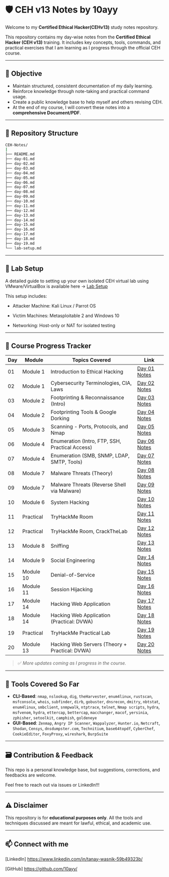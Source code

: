 # 🛡️ CEH v13 Notes by 10ayy
Welcome to my **Certified Ethical Hacker(CEHv13)** study notes repository.

This repository contains my day-wise notes from the **Certified Ethical Hacker (CEH v13)** training. It includes key concepts, tools, commands, and practical exercises that I am learning as I progress through the official CEH course.

---

## 📌 Objective

- Maintain structured, consistent documentation of my daily learning.
- Reinforce knowledge through note-taking and practical command usage.
- Create a public knowledge base to help myself and others revising CEH.
- At the end of my course, I will convert these notes into a **comprehensive Document/PDF**.

---

## 📂 Repository Structure
```bash
CEH-Notes/
|   
├── README.md
├── day-01.md
├── day-02.md
├── day-03.md
├── day-04.md
├── day-05.md
├── day-06.md
├── day-07.md
├── day-08.md
├── day-09.md
├── day-10.md
├── day-11.md
├── day-12.md
├── day-13.md
├── day-14.md
├── day-15.md
├── day-16.md
├── day-17.md
├── day-18.md
├── day-19.md
└── lab-setup.md
```

---

## 🧪 Lab Setup

A detailed guide to setting up your own isolated CEH virtual lab using VMware/VirtualBox is available here → [Lab Setup](lab-setup.md)

This setup includes:

- Attacker Machine: Kali Linux / Parrot OS

- Victim Machines: Metasploitable 2 and Windows 10

- Networking: Host-only or NAT for isolated testing

---

## 📅 Course Progress Tracker

| Day | Module            | Topics Covered                                            | Link                         |
|-----|-------------------|-----------------------------------------------------------|------------------------------|
| 01  | Module 1          | Introduction to Ethical Hacking                           | [Day 01 Notes](day-01.md)    |
| 02  | Module 1          | Cybersecurity Terminologies, CIA, Laws                    | [Day 02 Notes](day-02.md)    |
| 03  | Module 2          | Footprinting & Reconnaissance (Intro)                     | [Day 03 Notes](day-03.md)    |
| 04  | Module 2          | Footprinting Tools & Google Dorking                       | [Day 04 Notes](day-04.md)    |
| 05  | Module 3          | Scanning - Ports, Protocols, and Nmap                     | [Day 05 Notes](day-05.md)    |
| 06  | Module 4          | Enumeration (Intro, FTP, SSH, Practical Access)           | [Day 06 Notes](day-06.md)    |
| 07  | Module 4          | Enumeration (SMB, SNMP, LDAP, SMTP, Tools)                | [Day 07 Notes](day-07.md)    |
| 08  | Module 7          | Malware Threats (Theory)                                  | [Day 08 Notes](day-08.md)    |
| 09  | Module 7          | Malware Threats  (Reverse Shell via Malware)              | [Day 09 Notes](day-09.md)    |
| 10  | Module 6          | System Hacking                                            | [Day 10 Notes](day-10.md)    |
| 11  | Practical         | TryHackMe Room                                            | [Day 11 Notes](day-11.md)    |
| 12  | Practical         | TryHackMe Room, CrackTheLab                               | [Day 12 Notes](day-12.md)    |
| 13  | Module 8          | Sniffing                                                  | [Day 13 Notes](day-13.md)    |
| 14  | Module 9          | Social Engineering                                        | [Day 14 Notes](day-14.md)    |
| 15  | Module 10         | Denial-of-Service                                         | [Day 15 Notes](day-15.md)    |
| 16  | Module 11         | Session Hijacking                                         | [Day 16 Notes](day-16.md)    |
| 17  | Module 14         | Hacking Web Application                                   | [Day 17 Notes](day-17.md)    |
| 18  | Module 14         | Hacking Web Application (Practical: DVWA)                 | [Day 18 Notes](day-18.md)    |
| 19  | Practical         | TryHackMe Practical Lab                                   | [Day 19 Notes](day-19.md)    |
| 20  | Module 13         | Hacking Web Servers (Theory + Practical: DVWA)            | [Day 20 Notes](day-20.md)    |

> ✅ *More updates coming as I progress in the course.*

---

## 🧠 Tools Covered So Far

- **CLI-Based**: `nmap`, `nslookup`, `dig`, `theHarvester`, `enum4linux`, `rustscan`, `msfconsole`, `whois`, `subfinder`, `dirb`, `gobuster`, `dnsrecon`, `dmitry`, `nbtstat`, `enum4linux`, `smbclient`, `snmpwalk`, `ntptrace`, `telnet`, `Nmap scripts`, `hydra`, `msfvenom`, `hydra`, `ettercap`, `bettercap`, `macchanger`, `macof`, `yersinia`, `zphisher`, `setoolkit`, `camphish`, `goldeneye`
- **GUI-Based**: `Zenmap`, `Angry IP Scanner`, `Wappalyzer`, `Hunter.io`, `Netcraft`, `Shodan`, `Censys`, `dnsdumpster.com`, `Technitium`, `base64topdf`, `CyberChef`, `CookieEditor`, `FoxyProxy`, `wireshark`, `BurpSuite`

---

## 🗃️ Contribution & Feedback 
This repo is a personal knowledge base, but suggestions, corrections, and feedbacks are welcome.

Feel free to reach out via issues or LinkedIn!!!

---

## ⚠️ Disclaimer

This repository is for **educational purposes only**. All the tools and techniques discussed are meant for lawful, ethical, and academic use.

---

## 📫 Connect with me

[LinkedIn] https://www.linkedin.com/in/tanay-wasnik-59b49323b/

[GitHub] https://github.com/10ayy/
